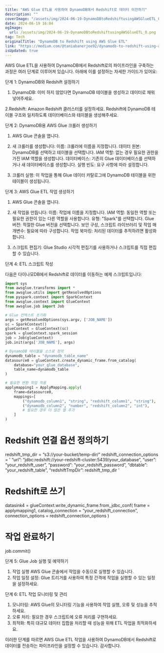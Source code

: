 ```yaml
---
title: "AWS Glue ETL을 사용하여 DynamoDB에서 Redshift로 데이터 이전하기"
description: ""
coverImage: "/assets/img/2024-06-19-DynamoDBtoRedshiftusingAWSGlueETL_0.png"
date: 2024-06-19 16:04
ogImage: 
  url: /assets/img/2024-06-19-DynamoDBtoRedshiftusingAWSGlueETL_0.png
tag: Tech
originalTitle: "DynamoDB to Redshift using AWS Glue ETL"
link: "https://medium.com/@taniabanerjee92/dynamodb-to-redshift-using-aws-glue-etl-e17bc845b176"
isUpdated: true
---
```






AWS Glue ETL을 사용하여 DynamoDB에서 Redshift로의 파이프라인을 구축하는 과정은 여러 단계로 이루어져 있습니다. 아래에 이를 설정하는 자세한 가이드가 있어요:

단계 1: DynamoDB와 Redshift 설정하기

1. DynamoDB:
이미 하지 않았다면 DynamoDB 테이블을 생성하고 데이터로 채워 넣어주세요.

2.Redshift:
Amazon Redshift 클러스터를 설정하세요.
Redshift에 DynamoDB 테이블 구조와 일치하도록 데이터베이스와 테이블을 생성해주세요.

<div class="content-ad"></div>

단계 2: DynamoDB용 AWS Glue 크롤러 생성하기

1. AWS Glue 콘솔을 엽니다.
2. 새 크롤러를 생성합니다:
이름: 크롤러에 이름을 지정합니다.
데이터 원본: DynamoDB를 선택하고 테이블을 선택합니다.
IAM 역할: 없는 경우 필요한 권한을 가진 IAM 역할을 생성합니다.
데이터베이스: 기존의 Glue 데이터베이스를 선택하거나 새 데이터베이스를 생성합니다.
실행 빈도: 요구 사항에 따라 설정합니다.

3. 크롤러 실행:
이 작업을 통해 Glue 데이터 카탈로그에 DynamoDB 테이블을 위한 테이블이 생성됩니다.

단계 3: AWS Glue ETL 작업 생성하기

<div class="content-ad"></div>

1. AWS Glue 콘솔을 엽니다.
2. 새 작업을 만듭니다:
이름: 작업에 이름을 지정합니다.
IAM 역할: 동일한 역할 또는 필요한 권한이 있는 다른 역할을 사용합니다.
유형: "Spark"를 선택합니다.
Glue 버전: 적절한 Glue 버전을 선택합니다.
보안 구성, 스크립트 라이브러리 및 작업 매개변수: 필요에 따라 구성합니다.
작업 북마킹: 처리된 데이터를 추적하려면 활성화합니다.

3. 스크립트 편집기:
Glue Studio 시각적 편집기를 사용하거나 스크립트를 직접 편집할 수 있습니다.

단계 4: ETL 스크립트 작성

다음은 다이나모DB에서 Redshift로 데이터를 이동하는 예제 스크립트입니다:

<div class="content-ad"></div>

```python
import sys
from awsglue.transforms import *
from awsglue.utils import getResolvedOptions
from pyspark.context import SparkContext
from awsglue.context import GlueContext
from awsglue.job import Job

# Glue 컨텍스트 초기화
args = getResolvedOptions(sys.argv, ['JOB_NAME'])
sc = SparkContext()
glueContext = GlueContext(sc)
spark = glueContext.spark_session
job = Job(glueContext)
job.init(args['JOB_NAME'], args)

# DynamoDB 테이블을 소스로 정의
dynamodb_table = "dynamodb_table_name"
datasource0 = glueContext.create_dynamic_frame.from_catalog(
    database="your_glue_database",
    table_name=dynamodb_table
)

# 필요한 변환 작업 적용
applymapping1 = ApplyMapping.apply(
    frame=datasource0,
    mappings=[
        ("dynamodb_column1", "string", "redshift_column1", "string"),
        ("dynamodb_column2", "number", "redshift_column2", "int"),
        # 필요한 경우 더 많은 열 추가
    ]
)
```  

<div class="content-ad"></div>

# Redshift 연결 옵션 정의하기
redshift_tmp_dir = “s3://your-bucket/temp-dir/”
redshift_connection_options = '
“url”: “jdbc:redshift://your-redshift-cluster:5439/your_database”,
“user”: “your_redshift_user”,
“password”: “your_redshift_password”,
“dbtable”: “your_redshift_table”,
“redshiftTmpDir”: redshift_tmp_dir
'

# Redshift로 쓰기
datasink4 = glueContext.write_dynamic_frame.from_jdbc_conf(
frame = applymapping1,
catalog_connection = “your_redshift_connection”,
connection_options = redshift_connection_options
)

# 작업 완료하기
job.commit()

단계 5: Glue Job 실행 및 예약하기

<div class="content-ad"></div>

1. 작업 실행
AWS Glue 콘솔에서 작업을 수동으로 실행할 수 있습니다.
2. 작업 일정 설정:
Glue 트리거를 사용하여 특정 간격에 작업을 실행할 수 있는 일정을 설정하세요.

단계 6: ETL 작업 모니터링 및 관리

1. 모니터링:
AWS Glue의 모니터링 기능을 사용하여 작업 실행, 오류 및 성능을 추적하세요.
2. 오류 처리:
필요한 경우 스크립트에 오류 처리를 구현하세요.
3. 최적화:
특히 대규모 데이터 집합을 처리할 때 성능을 위해 ETL 작업을 최적화하세요.

이러한 단계를 따르면 AWS Glue ETL 작업을 사용하여 DynamoDB에서 Redshift로 데이터를 전송하는 파이프라인을 설정할 수 있습니다. 감사합니다.